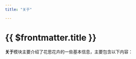 ```yaml
---
title: "关于"

---
```


# {{ $frontmatter.title }}

**关于**模块主要介绍了花思花卉的一些基本信息，主要包含以下内容：

<LinkCard url="/about/us" title="关于我们" desc="主要介绍了昆明花思科技有限公司的基本信息。" />
<LinkCard url="/about/connection" title="联系我们" desc="你可以通过以下方式联系我们。" />